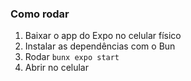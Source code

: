 ### Como rodar

1. Baixar o app do Expo no celular físico
2. Instalar as dependências com o Bun
3. Rodar `bunx expo start`
4. Abrir no celular